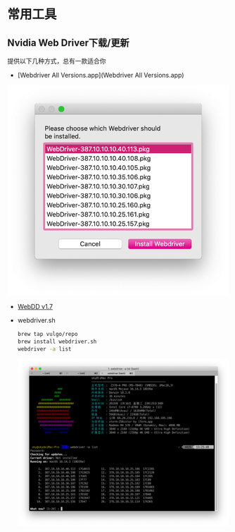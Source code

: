 # 常用工具

## Nvidia Web Driver下载/更新

提供以下几种方式，总有一款适合你

- [Webdriver All Versions.app](Webdriver All Versions.app)

![WebdriverDownload](WebdriverDownload.png)

- [WebDD v1.7](WebDD.command)

- webdriver.sh

  ```bash
  brew tap vulgo/repo
  brew install webdriver.sh
  webdriver -a list
  ```

  ![webdriver.png](webdriver.png)



